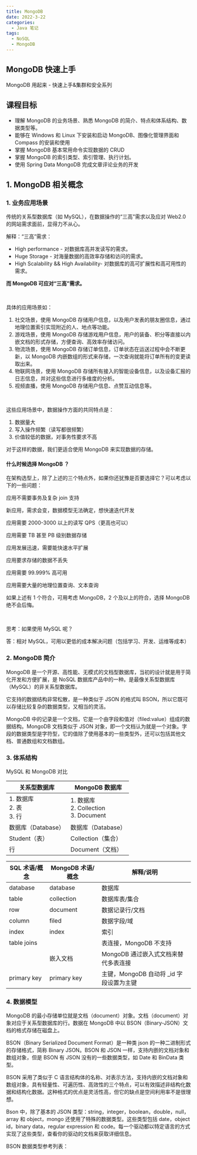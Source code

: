 ```yaml
---
title: MongoDB
date: 2022-3-22
categories:
  - Java 笔记
tags:
  - NoSQL
  - MongoDB
---
```


## MongoDB 快速上手

MongoDB 用起来 - 快速上手\&集群和安全系列

## 课程目标

- 理解 MongoDB 的业务场景、熟悉 MongoDB 的简介、特点和体系结构、数据类型等。
- 能够在 Windows 和 Linux 下安装和启动 MongoDB、图像化管理界面和 Compass 的安装和使用
- 掌握 MongoDB 基本常用命令实现数据的 CRUD
- 掌握 MongoDB 的索引类型、索引管理、执行计划。
- 使用 Spring Data MongoDB 完成文章评论业务的开发

## 1. MongoDB 相关概念

### 1. 业务应用场景

传统的关系型数据库（如 MySQL），在数据操作的“三高”需求以及应对 Web2.0 的网站需求面前，显得力不从心。

解释：“三高”需求：

- High performance - 对数据库高并发读写的需求。
- Huge Storage - 对海量数据的高效率存储和访问的需求。
- High Scalability && High Availability- 对数据库的高可扩展性和高可用性的需求。

**而 MongoDB 可应对“三高”需求。**

<br>

具体的应用场景如：

1. 社交场景，使用 MongoDB 存储用户信息，以及用户发表的朋友圈信息，通过地理位置索引实现附近的人、地点等功能。
2. 游戏场景，使用 MongoDB 存储游戏用户信息，用户的装备、积分等直接以内嵌文档的形式存储，方便查询、高效率存储访问。
3. 物流场景，使用 MongoDB 存储订单信息，订单状态在运送过程中会不断更新，以 MongoDB 内嵌数组的形式来存储，一次查询就能将订单所有的变更读取出来。
4. 物联网场景，使用 MongoDB 存储所有接入的智能设备信息，以及设备汇报的日志信息，并对这些信息进行多维度的分析。
5. 视频直播，使用 MongoDB 存储用户信息、点赞互动信息等。

<br>

这些应用场景中，数据操作方面的共同特点是：

1. 数据量大
2. 写入操作频繁（读写都很频繁）
3. 价值较低的数据，对事务性要求不高

对于这样的数据，我们更适合使用 MongoDB 来实现数据的存储。

#### 什么时候选择 MongoDB ？

在架构选型上，除了上述的三个特点外，如果你还犹豫是否要选择它？可以考虑以下的一些问题：

应用不需要事务及复杂 join 支持

新应用，需求会变，数据模型无法确定，想快速迭代开发

应用需要 2000-3000 以上的读写 QPS（更高也可以）

应用需要 TB 甚至 PB 级别数据存储

应用发展迅速，需要能快速水平扩展

应用要求存储的数据不丢失

应用需要 99.999% 高可用

应用需要大量的地理位置查询、文本查询

如果上述有 1 个符合，可用考虑 MongoDB，2 个及以上的符合，选择 MongoDB 绝不会后悔。

<br>

思考：如果使用 MySQL 呢？

答：相对 MySQL，可用以更低的成本解决问题（包括学习、开发、运维等成本）

### 2. MongoDB 简介

MongoDB 是一个开源、高性能、无模式的文档型数据库，当初的设计就是用于简化开发和方便扩展，是 NoSQL 数据库产品中的一种。是最像关系型数据库（MySQL）的非关系型数据库。

它支持的数据结构非常松散，是一种类似于 JSON 的格式叫 BSON，所以它既可以存储比较复杂的数据类型，又相当的灵活。

MongoDB 中的记录是一个文档，它是一个由字段和值对（filed:value）组成的数据结构。MongoDB 文档类似于 JSON 对象，即一个文档认为就是一个对象。字段的数据类型是字符型，它的值除了使用基本的一些类型外，还可以包括其他文档、普通数组和文档数组。

### 3. 体系结构

MySQL 和 MongoDB 对比

| 关系型数据库                    | MongoDB 数据库                                |
| ------------------------------- | --------------------------------------------- |
| 1. 数据库<br />2. 表<br />3. 行 | 1. 数据库<br />2. Collection<br />3. Document |
| 数据库（Database）              | 数据库（Database）                            |
| Student（表）                   | Collection（集合）                            |
| 行                              | Document（文档）                              |

| SQL 术语/概念 | MongoDB 术语/概念 | 解释/说明                                |
| ------------- | ----------------- | ---------------------------------------- |
| database      | database          | 数据库                                   |
| table         | collection        | 数据库表/集合                            |
| row           | document          | 数据记录行/文档                          |
| column        | filed             | 数据字段/域                              |
| index         | index             | 索引                                     |
| table joins   |                   | 表连接，MongoDB 不支持                   |
|               | 嵌入文档          | MongoDB 通过嵌入式文档来替代多表连接     |
| primary key   | primary key       | 主键，MongoDB 自动将 \_id 字段设置为主键 |

### 4. 数据模型

MongoDB 的最小存储单位就是文档（document）对象。文档（document）对象对应于关系型数据库的行。数据在 MongoDB 中以 BSON（Binary-JSON）文档的格式存储在磁盘上。

BSON（Binary Serialized Document Format）是一种类 json 的一种二进制形式的存储格式，简称 Binary JSON。BSON 和 JSON 一样，支持内嵌的文档对象和数组对象，但是 BSON 有 JSON 没有的一些数据类型，如 Date 和 BinData 类型。

BSON 采用了类似于 C 语言结构体的名称、对表示方法，支持内嵌的文档对象和数组对象，具有轻量性、可遍历性、高效性的三个特点，可以有效描述非结构化数据和结构化数据。这种格式的优点是灵活性高，但它的缺点是空间利用率不是很理想。

Bson 中，除了基本的 JSON 类型：string，integer，boolean，double，null，array 和 object，mongo 还使用了特殊的数据类型。这些类型包括 date，object id，binary data，regular expression 和 code。每一个驱动都以特定语言的方式实现了这些类型，查看你的驱动的文档来获取详细信息。

BSON 数据类型参考列表：
